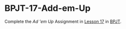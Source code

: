 # BPJT-17-Add-em-Up
Complete the _Ad 'em Up_ Assignment in [Lesson 17](https://drive.google.com/file/d/1zo98KS41aq8yxLebV4qRRV3rG7V31E42/view?usp=sharing) in [BPJT](https://drive.google.com/file/d/1khkhu3q0Rbj6VumUkwz1lBz6oSWMF_XH/view?usp=sharing). 

